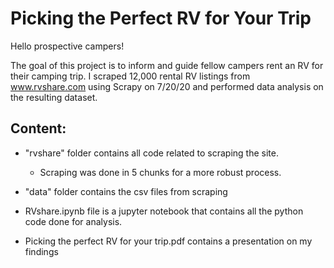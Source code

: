 # Picking the Perfect RV for Your Trip

Hello prospective campers! 

The goal of this project is to inform and guide fellow campers rent an RV for their camping trip.
I scraped 12,000 rental RV listings from www.rvshare.com using Scrapy on 7/20/20 and performed data analysis on the resulting dataset.

## Content:
* "rvshare" folder contains all code related to scraping the site.
    * Scraping was done in 5 chunks for a more robust process.

* "data" folder contains the csv files from scraping

* RVshare.ipynb file is a jupyter notebook that contains all the python code done for analysis.

* Picking the perfect RV for your trip.pdf contains a presentation on my findings